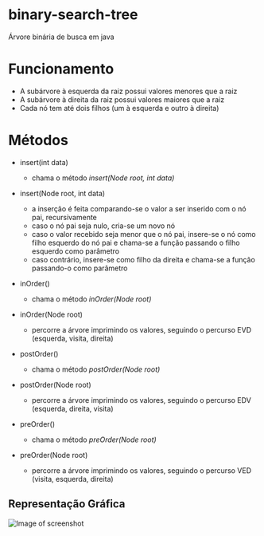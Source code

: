 # binary-search-tree
Árvore binária de busca em java


# Funcionamento
* A subárvore à esquerda da raiz possui valores menores que a raiz
* A subárvore à direita da raiz possui valores maiores que a raiz
* Cada nó tem até dois filhos (um à esquerda e outro à direita)

# Métodos
* insert(int data)
  * chama o método _insert(Node root, int data)_
  
  
* insert(Node root, int data)
  * a inserção é feita comparando-se o valor a ser inserido com o nó pai, recursivamente
  * caso o nó pai seja nulo, cria-se um novo nó
  * caso o valor recebido seja menor que o nó pai, insere-se o nó como filho esquerdo do nó pai e chama-se a função passando o filho esquerdo como parâmetro
  * caso contrário, insere-se como filho da direita e chama-se a função passando-o como parâmetro
  
  
* inOrder()
  * chama o método _inOrder(Node root)_


* inOrder(Node root)
  * percorre a árvore imprimindo os valores, seguindo o percurso EVD (esquerda, visita, direita) 
  

* postOrder()
  * chama o método _postOrder(Node root)_
  
  
* postOrder(Node root)
  * percorre a árvore imprimindo os valores, seguindo o percurso EDV (esquerda, direita, visita) 
  
  
* preOrder()
  * chama o método _preOrder(Node root)_
  
  
* preOrder(Node root)
  * percorre a árvore imprimindo os valores, seguindo o percurso VED (visita, esquerda, direita) 
  
  
## Representação Gráfica

![Image of screenshot](https://raw.githubusercontent.com/jadefr/ontology-testing/master/binary-search-tree.png)
